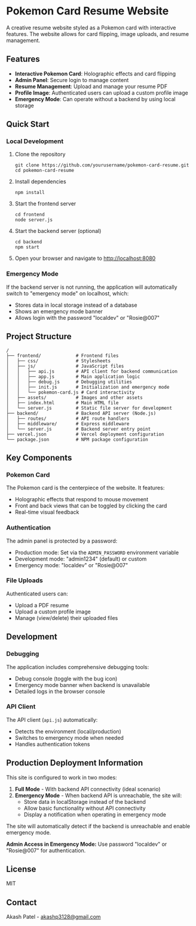 # Pokemon Card Resume Website

A creative resume website styled as a Pokemon card with interactive features. The website allows for card flipping, image uploads, and resume management.

## Features

- **Interactive Pokemon Card**: Holographic effects and card flipping
- **Admin Panel**: Secure login to manage content
- **Resume Management**: Upload and manage your resume PDF
- **Profile Image**: Authenticated users can upload a custom profile image
- **Emergency Mode**: Can operate without a backend by using local storage

## Quick Start

### Local Development

1. Clone the repository
   ```
   git clone https://github.com/yourusername/pokemon-card-resume.git
   cd pokemon-card-resume
   ```

2. Install dependencies
   ```
   npm install
   ```

3. Start the frontend server
   ```
   cd frontend
   node server.js
   ```

4. Start the backend server (optional)
   ```
   cd backend
   npm start
   ```

5. Open your browser and navigate to [http://localhost:8080](http://localhost:8080)

### Emergency Mode

If the backend server is not running, the application will automatically switch to "emergency mode" on localhost, which:

- Stores data in local storage instead of a database
- Shows an emergency mode banner
- Allows login with the password "localdev" or "Rosie@007"

## Project Structure

```
/
├── frontend/             # Frontend files
│   ├── css/              # Stylesheets
│   ├── js/               # JavaScript files
│   │   ├── api.js        # API client for backend communication
│   │   ├── app.js        # Main application logic
│   │   ├── debug.js      # Debugging utilities
│   │   ├── init.js       # Initialization and emergency mode
│   │   └── pokemon-card.js # Card interactivity
│   ├── assets/           # Images and other assets
│   ├── index.html        # Main HTML file
│   └── server.js         # Static file server for development
├── backend/              # Backend API server (Node.js)
│   ├── routes/           # API route handlers
│   ├── middleware/       # Express middleware
│   └── server.js         # Backend server entry point
├── vercel.json           # Vercel deployment configuration
└── package.json          # NPM package configuration
```

## Key Components

### Pokemon Card

The Pokemon card is the centerpiece of the website. It features:

- Holographic effects that respond to mouse movement
- Front and back views that can be toggled by clicking the card
- Real-time visual feedback

### Authentication

The admin panel is protected by a password:

- Production mode: Set via the `ADMIN_PASSWORD` environment variable
- Development mode: "admin1234" (default) or custom
- Emergency mode: "localdev" or "Rosie@007"

### File Uploads

Authenticated users can:

- Upload a PDF resume
- Upload a custom profile image
- Manage (view/delete) their uploaded files

## Development

### Debugging

The application includes comprehensive debugging tools:

- Debug console (toggle with the bug icon)
- Emergency mode banner when backend is unavailable
- Detailed logs in the browser console

### API Client

The API client (`api.js`) automatically:

- Detects the environment (local/production)
- Switches to emergency mode when needed
- Handles authentication tokens

## Production Deployment Information

This site is configured to work in two modes:

1. **Full Mode** - With backend API connectivity (ideal scenario)
2. **Emergency Mode** - When backend API is unreachable, the site will:
   - Store data in localStorage instead of the backend
   - Allow basic functionality without API connectivity
   - Display a notification when operating in emergency mode

The site will automatically detect if the backend is unreachable and enable emergency mode.

**Admin Access in Emergency Mode:** Use password "localdev" or "Rosie@007" for authentication.

## License

MIT

## Contact

Akash Patel - akashp3128@gmail.com